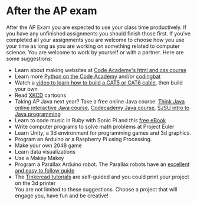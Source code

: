After the AP exam
=================

After the AP Exam you are expected to use your class time productively. If you have any unfinished assignments you should finish those first. If you've completed all your assignments you are welcome to choose how you use your time as long as you are working on something related to computer science. You are welcome to work by yourself or with a partner. Here are some suggestions:
+ Learn about making websites at [Code Academy's html and css course](https://www.codecademy.com/learn/web)
+ Learn more [Python on the Code Academy](https://www.codecademy.com/learn/python) and/or [codingbat](http://codingbat.com/python)
+ Watch a [video to learn how to build a CAT5 or CAT6 cable](https://www.youtube.com/watch?v=lullzS740wI), then build your own
+ Read [XKCD](https://xkcd.com/) cartoons
+ Taking AP Java next year? Take a free online Java course: [Think Java online interactive Java course](https://books.trinket.io/thinkjava/), [Codecademy Java course](https://www.codecademy.com/learn/learn-java), [SJSU intro to Java programming](https://www.udacity.com/course/intro-to-java-programming--cs046)
+ Learn to code music in Ruby with Sonic Pi and this [free eBook](https://www.raspberrypi.org/magpi/issues/essentials-sonic-pi-v1/)
+ Write computer programs to solve math problems at Project Euler
+ Learn Unity, a 3d environment for programming games and 3d graphics.
+ Program an Arduino or a Raspberry Pi using Processing.
+ Make your own 2048 game
+ Learn data visualizations
+ Use a Makey Makey
+ Program a Parallax Arduino robot. The Parallax robots have an [excellent and easy to follow guide](https://www.parallax.com/downloads/board-education-shield-arduino-product-guide)
+ The [Tinkercad tutorials](https://www.tinkercad.com/quests/) are self-guided and you could print your project on the 3d printer   
You are not limited to these suggestions. Choose a project that will engage you, have fun and be creative!
